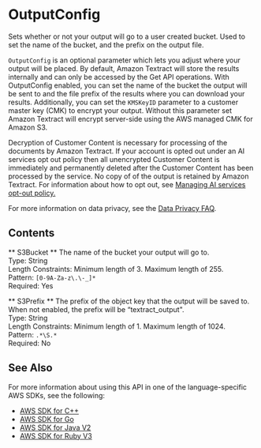 # OutputConfig<a name="API_OutputConfig"></a>

Sets whether or not your output will go to a user created bucket\. Used to set the name of the bucket, and the prefix on the output file\.

 `OutputConfig` is an optional parameter which lets you adjust where your output will be placed\. By default, Amazon Textract will store the results internally and can only be accessed by the Get API operations\. With OutputConfig enabled, you can set the name of the bucket the output will be sent to and the file prefix of the results where you can download your results\. Additionally, you can set the `KMSKeyID` parameter to a customer master key \(CMK\) to encrypt your output\. Without this parameter set Amazon Textract will encrypt server\-side using the AWS managed CMK for Amazon S3\.

Decryption of Customer Content is necessary for processing of the documents by Amazon Textract\. If your account is opted out under an AI services opt out policy then all unencrypted Customer Content is immediately and permanently deleted after the Customer Content has been processed by the service\. No copy of of the output is retained by Amazon Textract\. For information about how to opt out, see [ Managing AI services opt\-out policy\. ](https://docs.aws.amazon.com/organizations/latest/userguide/orgs_manage_policies_ai-opt-out.html) 

For more information on data privacy, see the [Data Privacy FAQ](https://aws.amazon.com/compliance/data-privacy-faq/)\.

## Contents<a name="API_OutputConfig_Contents"></a>

 ** S3Bucket **   <a name="Textract-Type-OutputConfig-S3Bucket"></a>
The name of the bucket your output will go to\.  
Type: String  
Length Constraints: Minimum length of 3\. Maximum length of 255\.  
Pattern: `[0-9A-Za-z\.\-_]*`   
Required: Yes

 ** S3Prefix **   <a name="Textract-Type-OutputConfig-S3Prefix"></a>
The prefix of the object key that the output will be saved to\. When not enabled, the prefix will be “textract\_output"\.  
Type: String  
Length Constraints: Minimum length of 1\. Maximum length of 1024\.  
Pattern: `.*\S.*`   
Required: No

## See Also<a name="API_OutputConfig_SeeAlso"></a>

For more information about using this API in one of the language\-specific AWS SDKs, see the following:
+  [AWS SDK for C\+\+](https://docs.aws.amazon.com/goto/SdkForCpp/textract-2018-06-27/OutputConfig) 
+  [AWS SDK for Go](https://docs.aws.amazon.com/goto/SdkForGoV1/textract-2018-06-27/OutputConfig) 
+  [AWS SDK for Java V2](https://docs.aws.amazon.com/goto/SdkForJavaV2/textract-2018-06-27/OutputConfig) 
+  [AWS SDK for Ruby V3](https://docs.aws.amazon.com/goto/SdkForRubyV3/textract-2018-06-27/OutputConfig) 